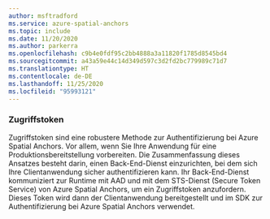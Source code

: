 ```yaml
---
author: msftradford
ms.service: azure-spatial-anchors
ms.topic: include
ms.date: 11/20/2020
ms.author: parkerra
ms.openlocfilehash: c9b4e0fdf95c2bb4888a3a11820f1785d8545bd4
ms.sourcegitcommit: a43a59e44c14d349d597c3d2fd2bc779989c71d7
ms.translationtype: HT
ms.contentlocale: de-DE
ms.lasthandoff: 11/25/2020
ms.locfileid: "95993121"
---
```

### <a name="access-tokens"></a>Zugriffstoken

Zugriffstoken sind eine robustere Methode zur Authentifizierung bei Azure Spatial Anchors. Vor allem, wenn Sie Ihre Anwendung für eine Produktionsbereitstellung vorbereiten. Die Zusammenfassung dieses Ansatzes besteht darin, einen Back-End-Dienst einzurichten, bei dem sich Ihre Clientanwendung sicher authentifizieren kann. Ihr Back-End-Dienst kommuniziert zur Runtime mit AAD und mit dem STS-Dienst (Secure Token Service) von Azure Spatial Anchors, um ein Zugriffstoken anzufordern. Dieses Token wird dann der Clientanwendung bereitgestellt und im SDK zur Authentifizierung bei Azure Spatial Anchors verwendet.
